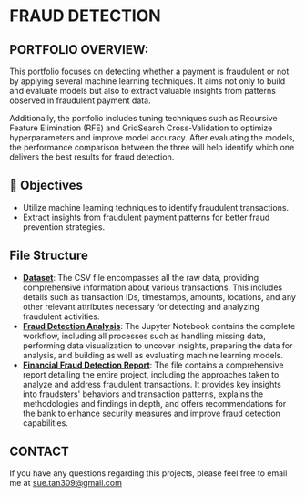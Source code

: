 # FRAUD DETECTION 

## PORTFOLIO OVERVIEW: 
This portfolio focuses on detecting whether a payment is fraudulent or not by applying several machine learning techniques. It aims not only to build and evaluate models but also to extract valuable insights from patterns observed in fraudulent payment data.

Additionally, the portfolio includes tuning techniques such as Recursive Feature Elimination (RFE) and GridSearch Cross-Validation to optimize hyperparameters and improve model accuracy.
After evaluating the models, the performance comparison between the three will help identify which one delivers the best results for fraud detection.

## 🎯 Objectives

- Utilize machine learning techniques to identify fraudulent transactions.
- Extract insights from fraudulent payment patterns for better fraud prevention strategies.
  
## File Structure  
- [**Dataset**](https://github.com/SueTan309/Fraud-Detection/blob/master/fraud_detection.csv): The CSV file encompasses all the raw data, providing comprehensive information about various transactions. This includes details such as transaction IDs, timestamps, amounts, locations, and any other relevant attributes necessary for detecting and analyzing fraudulent activities.
- [**Fraud Detection Analysis**](https://github.com/SueTan309/Fraud-Detection/blob/master/Fraud%20Detection%20Analysis.ipynb): The Jupyter Notebook contains the complete workflow, including all processes such as handling missing data, performing data visualization to uncover insights, preparing the data for analysis, and building as well as evaluating machine learning models.
- [**Financial Fraud Detection Report**](https://github.com/SueTan309/Fraud-Detection/blob/master/Financial%20Fraud%20Detection%20Report.pdf): The file contains a comprehensive report detailing the entire project, including the approaches taken to analyze and address fraudulent transactions. It provides key insights into fraudsters' behaviors and transaction patterns, explains the methodologies and findings in depth, and offers recommendations for the bank to enhance security measures and improve fraud detection capabilities.
## CONTACT
If you have any questions regarding this projects, please feel free to email me at sue.tan309@gmail.com
